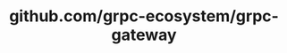 ---
layout: post
title: github.com/grpc-ecosystem/grpc-gateway
categories: link
tags: [انگلیسی, گیت‌هاب, برنامه‌نویسی]
---
